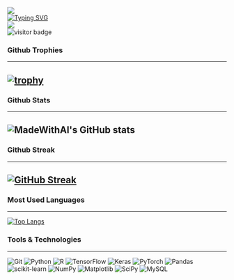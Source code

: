 ![](https://github.com/MadeWithAI/MadeWithAI/blob/main/face_recognition.gif)
<br>
[![Typing SVG](https://readme-typing-svg.demolab.com/?lines=Welcome+to+the+world+of+Artificial+Intelligence)](https://git.io/typing-svg)
<br>
[![](https://quotes-github-readme.vercel.app/api?type=horizontal&theme=dark&quote=Predicting+the+future+isn't+magic+,+it's+artificial+intelligence&author=Dave+Waters)](https://github.com/piyushsuthar/github-readme-quotes)
<br>
![visitor badge](https://visitor-badge.glitch.me/badge?page_id=jwenjian.visitor-badge)
### Github Trophies
---
[![trophy](https://github-profile-trophy.vercel.app/?username=MadeWithAI&theme=algolia)](https://github.com/ryo-ma/github-profile-trophy)
---
### Github Stats
---
![MadeWithAI's GitHub stats](https://github-readme-stats.vercel.app/api?username=MadeWithAI&show_icons=true&theme=tokyonight)
<br>
---
### Github Streak
---
[![GitHub Streak](https://streak-stats.demolab.com/?user=MadeWithAI&theme=tokyonight)](https://git.io/streak-stats)
<br>
---
### Most Used Languages
---
[![Top Langs](https://github-readme-stats.vercel.app/api/top-langs/?username=MadeWithAI&layout=compact&theme=tokyonight)](https://github.com/anuraghazra/github-readme-stats)
<br>
### Tools & Technologies
---
<!-- ![MySQL](https://img.shields.io/badge/mysql-%2300f.svg?style=for-the-badge&logo=mysql&logoColor=white -->
<!-- <p align="center">
  <a href="https://skillicons.dev">
    <img src="https://skillicons.dev/icons?i=git,py,r,tensorflow,pytorch,flask,d3,docker,mysql," />
  </a>
</p> -->
![Git](https://img.shields.io/badge/git-%23F05033.svg?style=for-the-badge&logo=git&logoColor=white) 
![Python](https://img.shields.io/badge/python-3670A0?style=for-the-badge&logo=python&logoColor=ffdd54)
![R](https://img.shields.io/badge/r-%23276DC3.svg?style=for-the-badge&logo=r&logoColor=white)
![TensorFlow](https://img.shields.io/badge/TensorFlow-%23FF6F00.svg?style=for-the-badge&logo=TensorFlow&logoColor=white)
![Keras](https://img.shields.io/badge/Keras-%23D00000.svg?style=for-the-badge&logo=Keras&logoColor=white)
![PyTorch](https://img.shields.io/badge/PyTorch-%23EE4C2C.svg?style=for-the-badge&logo=PyTorch&logoColor=white)
![Pandas](https://img.shields.io/badge/pandas-%23150458.svg?style=for-the-badge&logo=pandas&logoColor=white)
![scikit-learn](https://img.shields.io/badge/scikit--learn-%23F7931E.svg?style=for-the-badge&logo=scikit-learn&logoColor=white)
![NumPy](https://img.shields.io/badge/numpy-%23013243.svg?style=for-the-badge&logo=numpy&logoColor=white)
![Matplotlib](https://img.shields.io/badge/Matplotlib-%23ffffff.svg?style=for-the-badge&logo=Matplotlib&logoColor=black)
![SciPy](https://img.shields.io/badge/SciPy-%230C55A5.svg?style=for-the-badge&logo=scipy&logoColor=%white)
![MySQL](https://img.shields.io/badge/mysql-%2300f.svg?style=for-the-badge&logo=mysql&logoColor=white)

